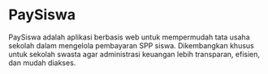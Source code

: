 # PaySiswa
PaySiswa adalah aplikasi berbasis web untuk mempermudah tata usaha sekolah dalam mengelola pembayaran SPP siswa.   Dikembangkan khusus untuk sekolah swasta agar administrasi keuangan lebih transparan, efisien, dan mudah diakses.
